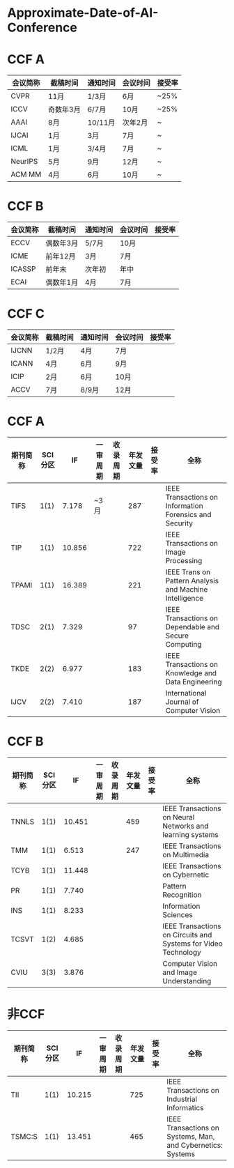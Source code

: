 # Approximate-Date-of-AI-Conference

# CCF A

| 会议简称 |截稿时间   | 通知时间 |会议时间 | 接受率 |
| ----- | --------- | ----------- |----------- | ------- |
| CVPR | 11月 |     1/3月      |   6月      |    ~25%     |
| ICCV  |   奇数年3月   |  6/7月    | 10月    |    ~25%      |
| AAAI  |   8月   |  10/11月    | 次年2月    |    ~      |
| IJCAI   |   1月   |  3月    | 7月    |    ~    |
| ICML   |   1月   | 3/4月    | 7月    |    ~   |
| NeurIPS  |   5月   | 9月    | 12月    |    ~     |
| ACM MM  |   4月   | 6月    | 10月    |    ~     |


# CCF B
| 会议简称 |截稿时间   | 通知时间 |会议时间 | 接受率 |
| ----- | --------- | ----------- |----------- | ------- |
| ECCV | 偶数年3月|     5/7月      |   10月      |     |
| ICME | 前年12月|     3月      |   7月      |     |
| ICASSP  | 前年末|     次年初      |   年中      |     |
| ECAI  | 偶数年1月|     4月      |   7月      |     |


# CCF C
| 会议简称 |截稿时间   | 通知时间 |会议时间 | 接受率 |
| ----- | --------- | ----------- |----------- | ------- |
| IJCNN | 1/2月|     4月      |   7月      |     |
| ICANN | 4月|     6月      |   9月      |     |
| ICIP | 2月|     6月      |   10月      |     |
| ACCV | 7月|     8/9月      |   12月      |     |




# CCF A
| 期刊简称 | SCI分区  | IF  |一审周期   | 收录周期 |年发文量 | 接受率 |全称 |
| ----- |----- | --------- |--------- | ----------- |----------- | ------- | ------- |
|    TIFS   |  1(1)   |7.178   |  ~3月       |             |    287          |        | IEEE Transactions on Information Forensics and Security      |
|    TIP   |  1(1)    | 10.856   |           |             |       722       |        |     IEEE Transactions on Image Processing  |
|    TPAMI   |  1(1)    | 16.389    |           |             |    221          |        |  IEEE Trans on Pattern Analysis and Machine Intelligence      |
|    TDSC   |   2(1)    | 7.329   |           |             |      97        |        |     IEEE Transactions on Dependable and Secure Computing  |
|    TKDE   |   2(2)   | 6.977   |           |             |      183        |        | IEEE Transactions on Knowledge and Data Engineering      |
|    IJCV   |  2(2)   |7.410   |           |             |       187       |        |   International Journal of Computer Vision    |


# CCF B
| 期刊简称 | SCI分区  | IF   |一审周期   | 收录周期 |年发文量 | 接受率 |全称 |
| ----- |----- | --------- |--------- | ----------- |----------- | ------- | ------- |
|    TNNLS   |   1(1)     | 10.451  |           |             |      459        |        |  IEEE Transactions on Neural Networks and learning systems     |
|    TMM   |    1(1)    | 6.513   |           |             |      247        |        |   IEEE Transactions on Multimedia  |
|    TCYB   |   1(1)   | 11.448    |           |             |              |        |   IEEE Transactions on Cybernetic  |
|    PR   |   1(1)   | 7.740   |           |             |              |        |  Pattern Recognition|
|    INS   |   1(1)   |  8.233   |           |             |              |        |  Information Sciences	|
|    TCSVT   |   1(2)   | 4.685    |           |             |              |        |    IEEE Transactions on Circuits and Systems for Video Technology   |
|    CVIU   | 3(3)    | 3.876    |           |             |              |        |  Computer Vision and Image Understanding  |

# 非CCF
| 期刊简称 | SCI分区  | IF   |一审周期   | 收录周期 |年发文量 | 接受率 |全称 |
| ----- |----- | --------- |--------- | ----------- |----------- | ------- | ------- |
|    TII   |   1(1)     | 10.215  |           |             |        725      |        |  IEEE Transactions on Industrial Informatics   |
|   TSMC:S  |  1(1)    | 13.451  |           |             |      465        |        | IEEE Transactions on Systems, Man, and Cybernetics: Systems|
